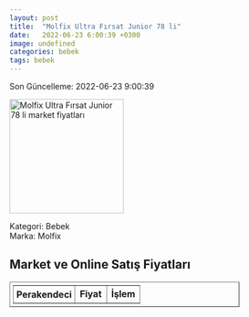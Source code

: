 ```yaml
---
layout: post
title:  "Molfix Ultra Fırsat Junior 78 li"
date:   2022-06-23 6:00:39 +0300
image: undefined
categories: bebek
tags: bebek
---
```


Son Güncelleme: 2022-06-23 9:00:39

<img src="undefined" width="200" alt="Molfix Ultra Fırsat Junior 78 li market fiyatları" />

Kategori: Bebek
<br />
Marka: Molfix

<h2>Market ve Online Satış Fiyatları</h2>

<table border="1" style="padding: 5px;width:80%;">
  <tr>
    <td style="padding: 5px;"><strong>Perakendeci</strong></td>
    <td><strong>Fiyat</strong></td>
    <td><strong>İşlem</strong></td>
  </tr>
  
</table>
